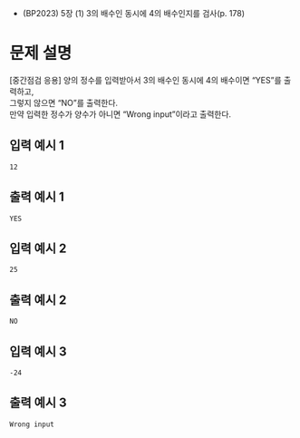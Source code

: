 - (BP2023) 5장 (1) 3의 배수인 동시에 4의 배수인지를 검사(p. 178)
# 문제 설명
[중간점검 응용]
양의 정수를 입력받아서 3의 배수인 동시에 4의 배수이면 “YES”를 출력하고,  
그렇지 않으면 “NO”를 출력한다.  
만약 입력한 정수가 양수가 아니면 “Wrong input”이라고 출력한다.  

## 입력 예시 1
```12```

## 출력 예시 1
```YES```

## 입력 예시 2
```25```

## 출력 예시 2
```NO```

## 입력 예시 3
```-24```

## 출력 예시 3
```Wrong input```
